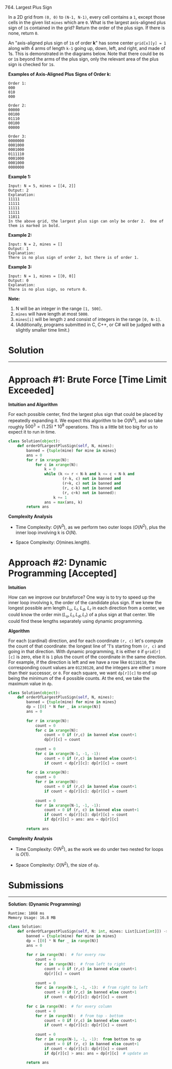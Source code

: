 764. Largest Plus Sign

In a 2D grid from `(0, 0)` to `(N-1, N-1)`, every cell contains a `1`, except those cells in the given list `mines` which are `0`. What is the largest axis-aligned plus sign of `1`s contained in the grid? Return the order of the plus sign. If there is none, return `0`.

An "axis-aligned plus sign of `1`s of order **k**" has some center `grid[x][y] = 1` along with 4 arms of length `k-1` going up, down, left, and right, and made of 1s. This is demonstrated in the diagrams below. Note that there could be `0`s or `1`s beyond the arms of the plus sign, only the relevant area of the plus sign is checked for `1`s.

**Examples of Axis-Aligned Plus Signs of Order k:**

```
Order 1:
000
010
000

Order 2:
00000
00100
01110
00100
00000

Order 3:
0000000
0001000
0001000
0111110
0001000
0001000
0000000
```

**Example 1:**

```
Input: N = 5, mines = [[4, 2]]
Output: 2
Explanation:
11111
11111
11111
11111
11011
In the above grid, the largest plus sign can only be order 2.  One of them is marked in bold.
```

**Example 2:**

```
Input: N = 2, mines = []
Output: 1
Explanation:
There is no plus sign of order 2, but there is of order 1.
```

**Example 3:**

```
Input: N = 1, mines = [[0, 0]]
Output: 0
Explanation:
There is no plus sign, so return 0.
```

**Note:**

1. N will be an integer in the range `[1, 500]`.
1. `mines` will have length at most `5000`.
1. `mines[i]` will be length `2` and consist of integers in the range `[0, N-1]`.
1. (Additionally, programs submitted in C, C++, or C# will be judged with a slightly smaller time limit.)

# Solution
---
# Approach #1: Brute Force [Time Limit Exceeded]
**Intuition and Algorithm**

For each possible center, find the largest plus sign that could be placed by repeatedly expanding it. We expect this algorithm to be $O(N^3)$, and so take roughly $500^3 = (1.25) * 10^8$ operations. This is a little bit too big for us to expect it to run in time.

```python
class Solution(object):
    def orderOfLargestPlusSign(self, N, mines):
        banned = {tuple(mine) for mine in mines}
        ans = 0
        for r in xrange(N):
            for c in xrange(N):
                k = 0
                while (k <= r < N-k and k <= c < N-k and
                        (r-k, c) not in banned and
                        (r+k, c) not in banned and
                        (r, c-k) not in banned and
                        (r, c+k) not in banned):
                    k += 1
                ans = max(ans, k)
        return ans
```

**Complexity Analysis**

* Time Complexity: $O(N^3)$, as we perform two outer loops $(O(N^2)$, plus the inner loop involving k is $O(N)$.

* Space Complexity: $O(\text{mines.length})$.

# Approach #2: Dynamic Programming [Accepted]
**Intuition**

How can we improve our bruteforce? One way is to try to speed up the inner loop involving `k`, the order of the candidate plus sign. If we knew the longest possible arm length $L_u$, $L_l$, $L_d$, $L_r$ in each direction from a center, we could know the order $\min(L_u, L_l, L_d, L_r)$ of a plus sign at that center. We could find these lengths separately using dynamic programming.

**Algorithm**

For each (cardinal) direction, and for each coordinate `(r, c)` let's compute the count of that coordinate: the longest line of '1's starting from `(r, c)` and going in that direction. With dynamic programming, it is either `0` if `grid[r][c]` is zero, else it is `1` plus the count of the coordinate in the same direction. For example, if the direction is left and we have a row like `01110110`, the corresponding count values are `01230120`, and the integers are either `1` more than their successor, or `0`. For each square, we want `dp[r][c]` to end up being the minimum of the 4 possible counts. At the end, we take the maximum value in `dp`.

```python
class Solution(object):
    def orderOfLargestPlusSign(self, N, mines):
        banned = {tuple(mine) for mine in mines}
        dp = [[0] * N for _ in xrange(N)]
        ans = 0
        
        for r in xrange(N):
            count = 0
            for c in xrange(N):
                count = 0 if (r,c) in banned else count+1
                dp[r][c] = count
            
            count = 0
            for c in xrange(N-1, -1, -1):
                count = 0 if (r,c) in banned else count+1
                if count < dp[r][c]: dp[r][c] = count
        
        for c in xrange(N):
            count = 0
            for r in xrange(N):
                count = 0 if (r,c) in banned else count+1
                if count < dp[r][c]: dp[r][c] = count
            
            count = 0
            for r in xrange(N-1, -1, -1):
                count = 0 if (r, c) in banned else count+1
                if count < dp[r][c]: dp[r][c] = count
                if dp[r][c] > ans: ans = dp[r][c]
        
        return ans
```

**Complexity Analysis**

* Time Complexity: $O(N^2)$, as the work we do under two nested for loops is $O(1)$.

* Space Complexity: $O(N^2)$, the size of `dp`.

# Submissions
---
**Solution: (Dynamic Programming)**
```
Runtime: 1868 ms
Memory Usage: 16.8 MB
```
```python
class Solution:
    def orderOfLargestPlusSign(self, N: int, mines: List[List[int]]) -> int:
        banned = {tuple(mine) for mine in mines}
        dp = [[0] * N for _ in range(N)]
        ans = 0
        
        for r in range(N):  # for every row
            count = 0
            for c in range(N):  # from left to right
                count = 0 if (r,c) in banned else count+1
                dp[r][c] = count
            
            count = 0
            for c in range(N-1, -1, -1):  # from right to left
                count = 0 if (r,c) in banned else count+1
                if count < dp[r][c]: dp[r][c] = count
        
        for c in range(N):  # for every column
            count = 0
            for r in range(N):  # from top - bottom
                count = 0 if (r,c) in banned else count+1
                if count < dp[r][c]: dp[r][c] = count
            
            count = 0
            for r in range(N-1, -1, -1):  from bottom to up
                count = 0 if (r, c) in banned else count+1
                if count < dp[r][c]: dp[r][c] = count
                if dp[r][c] > ans: ans = dp[r][c]  # update an
        
        return ans
```